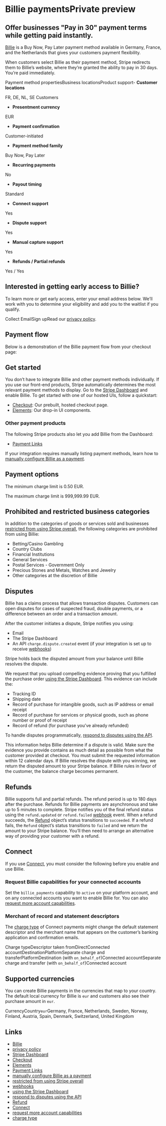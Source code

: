 # Billie paymentsPrivate preview

## Offer businesses "Pay in 30" payment terms while getting paid instantly.

[Billie](https://billie.io/) is a Buy Now, Pay Later payment method available in
Germany, France, and the Netherlands that gives your customers payment
flexibility.

When customers select Billie as their payment method, Stripe redirects them to
Billie’s website, where they’re granted the ability to pay in 30 days. You’re
paid immediately.

Payment method propertiesBusiness locationsProduct support- **Customer
locations**

FR, DE, NL, SE Customers
- **Presentment currency**

EUR
- **Payment confirmation**

Customer-initiated
- **Payment method family**

Buy Now, Pay Later
- **Recurring payments**

No
- **Payout timing**

Standard
- **Connect support**

Yes
- **Dispute support**

Yes
- **Manual capture support**

Yes
- **Refunds / Partial refunds**

Yes / Yes

## Interested in getting early access to Billie?

To learn more or get early access, enter your email address below. We’ll work
with you to determine your eligibility and add you to the waitlist if you
qualify.

Collect EmailSign upRead our [privacy policy](https://stripe.com/privacy).
## Payment flow

Below is a demonstration of the Billie payment flow from your checkout page:

## Get started

You don’t have to integrate Billie and other payment methods individually. If
you use our front-end products, Stripe automatically determines the most
relevant payment methods to display. Go to the [Stripe
Dashboard](https://dashboard.stripe.com/settings/payment_methods) and enable
Billie. To get started with one of our hosted UIs, follow a quickstart:

- [Checkout](https://docs.stripe.com/checkout/quickstart): Our prebuilt, hosted
checkout page.
- [Elements](https://docs.stripe.com/payments/quickstart): Our drop-in UI
components.

### Other payment products

The following Stripe products also let you add Billie from the Dashboard:

- [Payment Links](https://docs.stripe.com/payment-links)

If your integration requires manually listing payment methods, learn how to
[manually configure Billie as a
payment](https://docs.stripe.com/payments/billie/accept-a-payment).

## Payment options

The minimum charge limit is 0.50 EUR.

The maximum charge limit is 999,999.99 EUR.

## Prohibited and restricted business categories

In addition to the categories of goods or services sold and businesses
[restricted from using Stripe
overall](https://stripe.com/restricted-businesses), the following categories are
prohibited from using Billie:

- Betting/Casino Gambling
- Country Clubs
- Financial Institutions
- General Services
- Postal Services - Government Only
- Precious Stones and Metals, Watches and Jewelry
- Other categories at the discretion of Billie

## Disputes

Billie has a claims process that allows transaction disputes. Customers can open
disputes for cases of suspected fraud, double payments, or a difference between
an order and a transaction amount.

After the customer initiates a dispute, Stripe notifies you using:

- Email
- The Stripe Dashboard
- An API `charge.dispute.created` event (if your integration is set up to
receive [webhooks](https://docs.stripe.com/webhooks))

Stripe holds back the disputed amount from your balance until Billie resolves
the dispute.

We request that you upload compelling evidence proving that you fulfilled the
purchase order [using the Stripe
Dashboard](https://docs.stripe.com/disputes/responding#respond). This evidence
can include the:

- Tracking ID
- Shipping date
- Record of purchase for intangible goods, such as IP address or email receipt
- Record of purchase for services or physical goods, such as phone number or
proof of receipt
- Record of refund (for purchase you’ve already refunded)

To handle disputes programmatically, [respond to disputes using the
API](https://docs.stripe.com/disputes/api).

This information helps Billie determine if a dispute is valid. Make sure the
evidence you provide contains as much detail as possible from what the customer
provided at checkout. You must submit the requested information within 12
calendar days. If Billie resolves the dispute with you winning, we return the
disputed amount to your Stripe balance. If Billie rules in favor of the
customer, the balance charge becomes permanent.

## Refunds

Billie supports full and partial refunds. The refund period is up to 180 days
after the purchase. Refunds for Billie payments are asynchronous and take up to
5 minutes to complete. Stripe notifies you of the final refund status using the
`refund.updated` or `refund.failed` [webhook](https://docs.stripe.com/webhooks)
event. When a refund succeeds, the
[Refund](https://docs.stripe.com/api/refunds/object) object’s status transitions
to `succeeded`. If a refund fails, the `Refund` object’s status transitions to
`failed` and we return the amount to your Stripe balance. You’ll then need to
arrange an alternative way of providing your customer with a refund.

## Connect

If you use [Connect](https://docs.stripe.com/connect), you must consider the
following before you enable and use Billie.

### Request Billie capabilities for your connected accounts

Set the `billie_payments` capability to `active` on your platform account, and
on any connected accounts you want to enable Billie for. You can also [request
more account
capabilities](https://docs.stripe.com/connect/account-capabilities#requesting-unrequesting).

### Merchant of record and statement descriptors

The [charge type](https://docs.stripe.com/connect/charges) of Connect payments
might change the default statement descriptor and the merchant name that appears
on the customer’s banking application and confirmation emails.

Charge typeDescriptor taken fromDirectConnected
accountDestinationPlatformSeparate charge and transferPlatformDestination (with
`on_behalf_of`)Connected accountSeparate charge and transfer (with
`on_behalf_of`)Connected account
## Supported currencies

You can create Billie payments in the currencies that map to your country. The
default local currency for Billie is `eur` and customers also see their purchase
amount in `eur`.

CurrencyCountry`eur`Germany, France, Netherlands, Sweden, Norway, Finland,
Austria, Spain, Denmark, Switzerland, United Kingdom

## Links

- [Billie](https://billie.io/)
- [privacy policy](https://stripe.com/privacy)
- [Stripe Dashboard](https://dashboard.stripe.com/settings/payment_methods)
- [Checkout](https://docs.stripe.com/checkout/quickstart)
- [Elements](https://docs.stripe.com/payments/quickstart)
- [Payment Links](https://docs.stripe.com/payment-links)
- [manually configure Billie as a
payment](https://docs.stripe.com/payments/billie/accept-a-payment)
- [restricted from using Stripe
overall](https://stripe.com/restricted-businesses)
- [webhooks](https://docs.stripe.com/webhooks)
- [using the Stripe
Dashboard](https://docs.stripe.com/disputes/responding#respond)
- [respond to disputes using the API](https://docs.stripe.com/disputes/api)
- [Refund](https://docs.stripe.com/api/refunds/object)
- [Connect](https://docs.stripe.com/connect)
- [request more account
capabilities](https://docs.stripe.com/connect/account-capabilities#requesting-unrequesting)
- [charge type](https://docs.stripe.com/connect/charges)